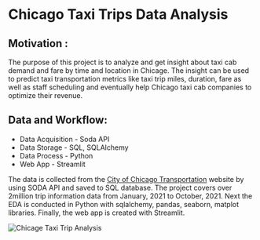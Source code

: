 # Chicago Taxi Trips Data Analysis

## Motivation :
The purpose of this project is to analyze and get insight about taxi cab demand and fare by time and location in Chicage. The insight can be used to predict taxi transportation metrics like taxi trip miles, duration, fare as well as staff scheduling and eventually help Chicago taxi cab companies to optimize their revenue. 

## Data and Workflow:

- Data Acquisition - Soda API
- Data Storage - SQL, SQLAlchemy
- Data Process - Python 
- Web App - Streamlit

The data is collected from the [City of Chicago Transportation](https://data.cityofchicago.org/Transportation/Taxi-Trips/wrvz-psew/data) website by using SODA API and saved to SQL database. The project covers over 2million trip information data from January, 2021 to October, 2021. 
Next the EDA is conducted in Python with sqlalchemy, pandas, seaborn, matplot libraries. Finally, the web app is created with Streamlit. 

![Chicage Taxi Trip Analysis](C:/Users/12157/Desktop/app.png)


